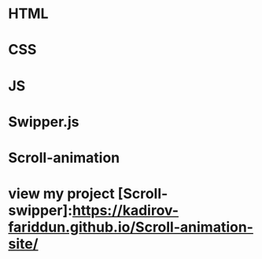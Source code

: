 # HTML
# CSS
# JS
# Swipper.js
# Scroll-animation
# view my project [Scroll-swipper]:https://kadirov-fariddun.github.io/Scroll-animation-site/
